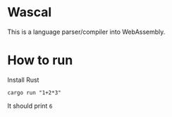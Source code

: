 # Wascal

This is a language parser/compiler into WebAssembly.

# How to run

Install Rust

```
cargo run "1+2*3"
```

It should print `6`
